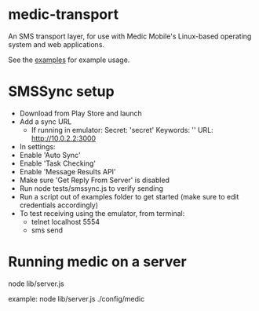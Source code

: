 medic-transport
===============

An SMS transport layer, for use with Medic Mobile's Linux-based operating
system and web applications.

See the [examples](examples) for example usage.

SMSSync setup
===============
 - Download from Play Store and launch
 - Add a sync URL
   - If running in emulator:
     Secret: 'secret'
     Keywords: ''
     URL: http://10.0.2.2:3000
 - In settings:
  - Enable 'Auto Sync'
  - Enable 'Task Checking'
  - Enable 'Message Results API'
  - Make sure 'Get Reply From Server' is disabled
- Run node tests/smssync.js to verify sending
- Run a script out of examples folder to get started (make sure to edit credentials accordingly)
- To test receiving using the emulator, from terminal:
  - telnet localhost 5554
  - sms send <number> <message>

Running medic on a server
===========================

node lib/server.js <configuration file> 

example:
node lib/server.js ./config/medic
